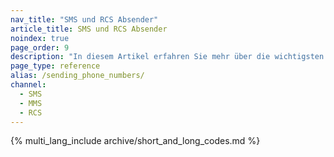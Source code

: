 ```yaml
---
nav_title: "SMS und RCS Absender"
article_title: SMS und RCS Absender
noindex: true
page_order: 9
description: "In diesem Artikel erfahren Sie mehr über die wichtigsten Konzepte für das Senden von Telefonnummern mit Braze."
page_type: reference
alias: /sending_phone_numbers/
channel:
  - SMS
  - MMS
  - RCS
---
```


{% multi_lang_include archive/short_and_long_codes.md %}